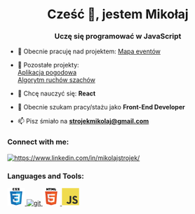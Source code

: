<h1 align="center">Cześć 👋, jestem Mikołaj</h1>
<h3 align="center">Uczę się programować w JavaScript</h3>

- 🔭 Obecnie pracuję nad projektem: [Mapa eventów](https://strojekmikolaj.github.io/Event-Map---API/)

- 📝 Pozostałe projekty:<br/>
    [Aplikacja pogodowa](https://strojekmikolaj.github.io/Weather-API/)<br/>
    [Algorytm ruchów szachów](https://strojekmikolaj.github.io/Chess-pieces-algorithm/)

- 🌱 Chcę nauczyć się: **React**

- 💬 Obecnie szukam pracy/stażu jako **Front-End Developer**

- 📫 Pisz śmiało na **strojekmikolaj@gmail.com**

<h3 align="left">Connect with me:</h3>
<p align="left">
<a href="https://www.linkedin.com/in/mikolajstrojek/" target="blank"><img align="center" src="https://raw.githubusercontent.com/rahuldkjain/github-profile-readme-generator/master/src/images/icons/Social/linked-in-alt.svg" alt="https://www.linkedin.com/in/mikolajstrojek/" height="30" width="40" /></a>
</p>

<h3 align="left">Languages and Tools:</h3>
<p align="left"> <a href="https://www.w3schools.com/css/" target="_blank" rel="noreferrer"> <img src="https://raw.githubusercontent.com/devicons/devicon/master/icons/css3/css3-original-wordmark.svg" alt="css3" width="40" height="40"/> </a> <a href="https://git-scm.com/" target="_blank" rel="noreferrer"> <img src="https://www.vectorlogo.zone/logos/git-scm/git-scm-icon.svg" alt="git" width="40" height="40"/> </a> <a href="https://www.w3.org/html/" target="_blank" rel="noreferrer"> <img src="https://raw.githubusercontent.com/devicons/devicon/master/icons/html5/html5-original-wordmark.svg" alt="html5" width="40" height="40"/> </a> <a href="https://developer.mozilla.org/en-US/docs/Web/JavaScript" target="_blank" rel="noreferrer"> <img src="https://raw.githubusercontent.com/devicons/devicon/master/icons/javascript/javascript-original.svg" alt="javascript" width="40" height="40"/> </a> </p>
